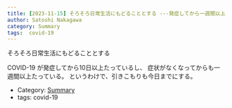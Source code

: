 ```yaml
---
title: [2023-11-15] そろそろ日常生活にもどることとする ---発症してから一週間以上たってるんで、もう問題ないだろう
author: Satoshi Nakagawa
category: Summary
tags:  covid-19
---
```


そろそろ日常生活にもどることとする

 COVID-19 が発症してから10日以上たっているし、
症状がなくなってからも一週間以上たっている。
というわけで、引きこもりも今日までにする。

- Category: [Summary](https://merapano.github.io/categories.html#Summary)
- tags:  covid-19
